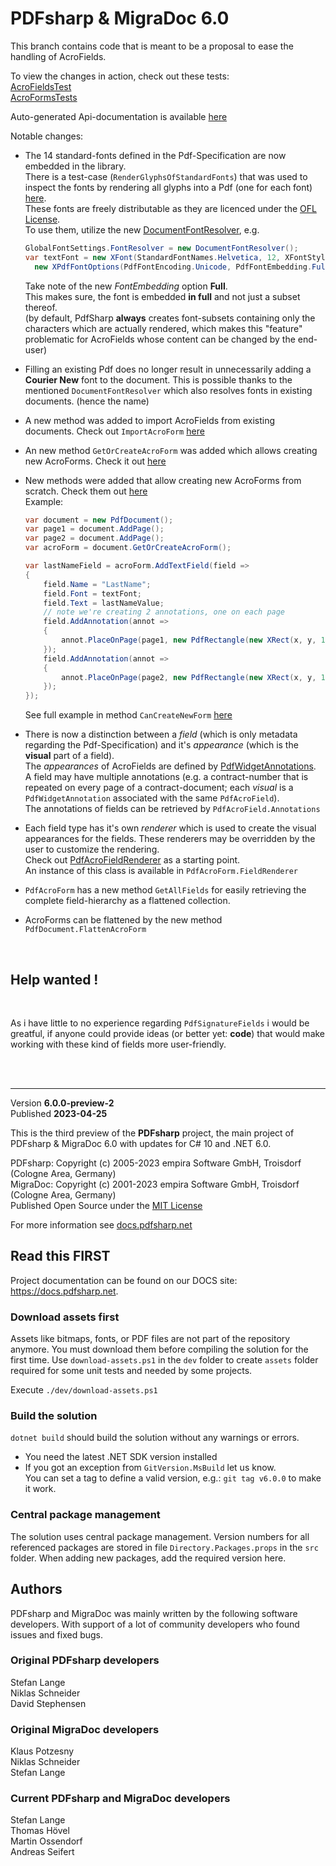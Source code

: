 ﻿# PDFsharp & MigraDoc 6.0

This branch contains code that is meant to be a proposal to ease the handling of AcroFields.  

To view the changes in action, check out these tests:  
[AcroFieldsTest](src/foundation/src/PDFsharp/tests/PdfSharp.Tests/AcroFieldTests.cs)  
[AcroFormsTests](src/foundation/src/PDFsharp/tests/PdfSharp.Tests/AcroFormsTests.cs)  

Auto-generated Api-documentation is available [here](https://packdat.github.io/PDFsharp-net6/)  

Notable changes:
- The 14 standard-fonts defined in the Pdf-Specification are now embedded in the library.  
There is a test-case (`RenderGlyphsOfStandardFonts`) that was used to inspect the fonts by rendering all glyphs into a Pdf (one for each font) [here](src/foundation/src/PDFsharp/tests/PdfSharp.Tests/BasicTests.cs).  
These fonts are freely distributable as they are licenced under the [OFL License](src/foundation/src/PDFsharp/src/PdfSharp/Fonts/StandardFonts/OFL.txt).  
To use them, utilize the new [DocumentFontResolver](https://packdat.github.io/PDFsharp-net6/ApiDoc/pdfsharp.fonts.documentfontresolver), e.g.
  ```csharp
  GlobalFontSettings.FontResolver = new DocumentFontResolver();
  var textFont = new XFont(StandardFontNames.Helvetica, 12, XFontStyleEx.Regular,
    new XPdfFontOptions(PdfFontEncoding.Unicode, PdfFontEmbedding.Full));
  ```
  Take note of the new *FontEmbedding* option **Full**.  
  This makes sure, the font is embedded **in full** and not just a subset thereof.  
  (by default, PdfSharp **always** creates font-subsets containing only the characters which are actually rendered, which makes this "feature" problematic for AcroFields whose content can be changed by the end-user)

- Filling an existing Pdf does no longer result in unnecessarily adding a **Courier New** font to the document.
This is possible thanks to the mentioned `DocumentFontResolver` which also resolves fonts in existing documents. (hence the name)
- A new method was added to import AcroFields from existing documents.
Check out `ImportAcroForm` [here](https://packdat.github.io/PDFsharp-net6/ApiDoc/pdfsharp.pdf.pdfdocument#importacroformpdfacroform-actionpdfacrofield-pdfacrofield)
- An new method `GetOrCreateAcroForm` was added which allows creating new AcroForms.
Check it out [here](https://packdat.github.io/PDFsharp-net6/ApiDoc/pdfsharp.pdf.pdfdocument#getorcreateacroform)
- New methods were added that allow creating new AcroForms from scratch.
Check them out [here](https://packdat.github.io/PDFsharp-net6/ApiDoc/pdfsharp.pdf.acroforms.pdfacroform#addtextfieldactionpdftextfield)  
Example:
  ```csharp
  var document = new PdfDocument();
  var page1 = document.AddPage();
  var page2 = document.AddPage();
  var acroForm = document.GetOrCreateAcroForm();

  var lastNameField = acroForm.AddTextField(field =>
  {
      field.Name = "LastName";
      field.Font = textFont;
      field.Text = lastNameValue;
      // note we're creating 2 annotations, one on each page
      field.AddAnnotation(annot =>
      {
          annot.PlaceOnPage(page1, new PdfRectangle(new XRect(x, y, 100, 20)));
      });
      field.AddAnnotation(annot =>
      {
          annot.PlaceOnPage(page2, new PdfRectangle(new XRect(x, y, 100, 20)));
      });
  });
  ```
  See full example in method `CanCreateNewForm` [here](src/foundation/src/PDFsharp/tests/PdfSharp.Tests/AcroFormsTests.cs)
- There is now a distinction between a *field* (which is only metadata regarding the Pdf-Specification) and it's *appearance* (which is the **visual** part of a field).  
The *appearances* of AcroFields are defined by [PdfWidgetAnnotations](https://packdat.github.io/PDFsharp-net6/ApiDoc/pdfsharp.pdf.annotations.pdfwidgetannotation).  
A field may have multiple annotations (e.g. a contract-number that is repeated on every page of a contract-document; each *visual* is a `PdfWidgetAnnotation` associated with the same `PdfAcroField`).  
The annotations of fields can be retrieved by `PdfAcroField.Annotations`
- Each field type has it's own *renderer* which is used to create the visual appearances for the fields.
These renderers may be overridden by the user to customize the rendering.  
Check out [PdfAcroFieldRenderer](https://packdat.github.io/PDFsharp-net6/ApiDoc/pdfsharp.pdf.acroforms.rendering.pdfacrofieldrenderer) as a starting point.  
An instance of this class is available in `PdfAcroForm.FieldRenderer`  
- `PdfAcroForm` has a new method `GetAllFields` for easily retrieving the complete field-hierarchy as a flattened collection.
- AcroForms can be flattened by the new method `PdfDocument.FlattenAcroForm`  

<br>

## Help wanted !

<br>

As i have little to no experience regarding `PdfSignatureFields` i would be greatful, if anyone could provide ideas (or better yet: **code**) that would make working with these kind of fields more user-friendly.  

<br>
<br>

---
Version **6.0.0-preview-2**  
Published **2023-04-25**

This is the third preview of the **PDFsharp** project, the main project of PDFsharp & MigraDoc 6.0 with updates for C# 10 and .NET 6.0.

PDFsharp: Copyright (c) 2005-2023 empira Software GmbH, Troisdorf (Cologne Area, Germany)  
MigraDoc: Copyright (c) 2001-2023 empira Software GmbH, Troisdorf (Cologne Area, Germany)  
Published Open Source under the [MIT License](https://docs.pdfsharp.net/LICENSE.html)

For more information see [docs.pdfsharp.net](https://docs.pdfsharp.net/)

## Read this FIRST

Project documentation can be found on our DOCS site: <https://docs.pdfsharp.net>.

### Download assets first

Assets like bitmaps, fonts, or PDF files are not part of the repository anymore.
You must download them before compiling the solution for the first time.
Use `download-assets.ps1` in the `dev` folder to create `assets` folder required for some unit tests and needed by some projects.

Execute `./dev/download-assets.ps1`

### Build the solution

`dotnet build` should build the solution without any warnings or errors.

* You need the latest .NET SDK version installed
* If you got an exception from `GitVersion.MsBuild` let us know.  
  You can set a tag to define a valid version, e.g.: `git tag v6.0.0` to make it work.

### Central package management

The solution uses central package management.
Version numbers for all referenced packages are stored in file `Directory.Packages.props` in the `src` folder.
When adding new packages, add the required version here.

## Authors

PDFsharp and MigraDoc was mainly written by the following software developers.
With support of a lot of community developers who found issues and fixed bugs.

### Original PDFsharp developers

Stefan Lange  
Niklas Schneider  
David Stephensen

### Original MigraDoc developers

Klaus Potzesny  
Niklas Schneider  
Stefan Lange

### Current PDFsharp and MigraDoc developers

Stefan Lange  
Thomas Hövel  
Martin Ossendorf  
Andreas Seifert
